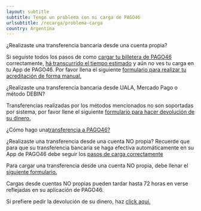 ```yaml
---
layout: subtitle
subtitle: Tengo un problema con mi carga de PAGO46
urlsubtitle: /recarga/problema-carga
country: Argentina
---
```

¿Realizaste una transferencia bancaria desde una cuenta propia?

Si seguiste todos los pasos de como [cargar tu billetera de PAGO46](/recarga/como-transferencia) correctamente, [há transcurrido el tiempo estimado](/recarga/como-transferencia) y aún no ves tu carga en tu App de PAGO46. Por favor llena el siguiente [formulario para realizar tu acreditación de forma manual.](/contact-us/8)


¿Realizaste una transferencia bancaria desde UALA, Mercado Pago o método DEBIN?

Transferencias realizadas por los métodos mencionados no son soportadas por sistema, por favor llene el siguiente [formulario para hacer devolución de su dinero.](/contact-us/2)

¿Cómo hago una[transferencia a PAGO46?](/recarga/como-transferencia)


¿Realizaste una transferencia desde una cuenta NO propia?
Recuerde que para que su transferencia bancaria se haga efectiva automáticamente en su App de PAGO46 debe seguir los [pasos de carga correctamente](/recarga/como-transferenci)

Para cargar una transferencia desde una cuenta NO propia, debe llenar el [siguiente formulario.](/contact-us/8)

Cargas desde cuentas NO propias pueden tardar hasta 72 horas en verse reflejadas en su aplicación de PAGO46.

Si prefiere pedir la devolución de su dinero, haz [click aquí.](/contact-us/2)